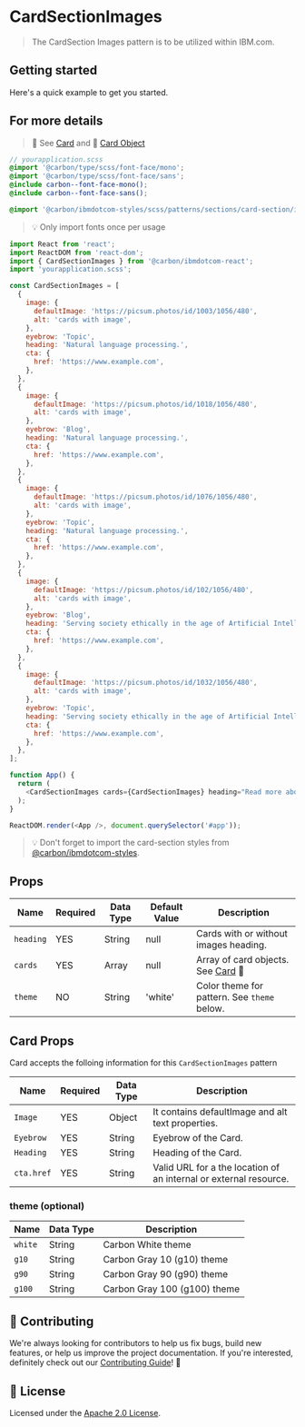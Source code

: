 # CardSectionImages

> The CardSection Images pattern is to be utilized within IBM.com.

## Getting started

Here's a quick example to get you started.

## For more details

> 👀 See
> [Card](https://github.com/mkothur/ibm-dotcom-library/blob/master/packages/react/src/patterns/sub-patterns/Card/README.md)
> and 👀
> [Card Object](https://github.com/mkothur/ibm-dotcom-library/blob/master/packages/react/src/patterns/sections/CardSection/__stories__/data/cards.json)

```scss
// yourapplication.scss
@import '@carbon/type/scss/font-face/mono';
@import '@carbon/type/scss/font-face/sans';
@include carbon--font-face-mono();
@include carbon--font-face-sans();

@import '@carbon/ibmdotcom-styles/scss/patterns/sections/card-section/index';
```

> 💡 Only import fonts once per usage

```javascript
import React from 'react';
import ReactDOM from 'react-dom';
import { CardSectionImages } from '@carbon/ibmdotcom-react';
import 'yourapplication.scss';

const CardSectionImages = [
  {
    image: {
      defaultImage: 'https://picsum.photos/id/1003/1056/480',
      alt: 'cards with image',
    },
    eyebrow: 'Topic',
    heading: 'Natural language processing.',
    cta: {
      href: 'https://www.example.com',
    },
  },
  {
    image: {
      defaultImage: 'https://picsum.photos/id/1018/1056/480',
      alt: 'cards with image',
    },
    eyebrow: 'Blog',
    heading: 'Natural language processing.',
    cta: {
      href: 'https://www.example.com',
    },
  },
  {
    image: {
      defaultImage: 'https://picsum.photos/id/1076/1056/480',
      alt: 'cards with image',
    },
    eyebrow: 'Topic',
    heading: 'Natural language processing.',
    cta: {
      href: 'https://www.example.com',
    },
  },
  {
    image: {
      defaultImage: 'https://picsum.photos/id/102/1056/480',
      alt: 'cards with image',
    },
    eyebrow: 'Blog',
    heading: 'Serving society ethically in the age of Artificial Intelligence.',
    cta: {
      href: 'https://www.example.com',
    },
  },
  {
    image: {
      defaultImage: 'https://picsum.photos/id/1032/1056/480',
      alt: 'cards with image',
    },
    eyebrow: 'Topic',
    heading: 'Serving society ethically in the age of Artificial Intelligence.',
    cta: {
      href: 'https://www.example.com',
    },
  },
];

function App() {
  return (
    <CardSectionImages cards={CardSectionImages} heading="Read more about it" />
  );
}

ReactDOM.render(<App />, document.querySelector('#app'));
```

> 💡 Don't forget to import the card-section styles from
> [@carbon/ibmdotcom-styles](https://github.com/carbon-design-system/ibm-dotcom-library/blob/master/packages/styles).

## Props

| Name      | Required | Data Type | Default Value | Description                                                                                                                                             |
| --------- | -------- | --------- | ------------- | ------------------------------------------------------------------------------------------------------------------------------------------------------- |
| `heading` | YES      | String    | null          | Cards with or without images heading.                                                                                                                   |
| `cards`   | YES      | Array     | null          | Array of card objects. See [Card](https://github.com/mkothur/ibm-dotcom-library/blob/master/packages/react/src/patterns/sub-patterns/card/README.md) 👀 |
| `theme`   | NO       | String    | 'white'       | Color theme for pattern. See `theme` below.                                                                                                             |

## Card Props

Card accepts the folloing information for this `CardSectionImages` pattern

| Name       | Required | Data Type | Description                                                       |
| ---------- | -------- | --------- | ----------------------------------------------------------------- |
| `Image`    | YES      | Object    | It contains defaultImage and alt text properties.                 |
| `Eyebrow`  | YES      | String    | Eyebrow of the Card.                                              |
| `Heading`  | YES      | String    | Heading of the Card.                                              |
| `cta.href` | YES      | String    | Valid URL for a the location of an internal or external resource. |

### theme (optional)

| Name    | Data Type | Description                  |
| ------- | --------- | ---------------------------- |
| `white` | String    | Carbon White theme           |
| `g10`   | String    | Carbon Gray 10 (g10) theme   |
| `g90`   | String    | Carbon Gray 90 (g90) theme   |
| `g100`  | String    | Carbon Gray 100 (g100) theme |

## 🙌 Contributing

We're always looking for contributors to help us fix bugs, build new features,
or help us improve the project documentation. If you're interested, definitely
check out our
[Contributing Guide](https://github.com/carbon-design-system/ibm-dotcom-library/blob/master/.github/CONTRIBUTING.md)!
👀

## 📝 License

Licensed under the
[Apache 2.0 License](https://github.com/carbon-design-system/ibm-dotcom-library/blob/master/LICENSE).
